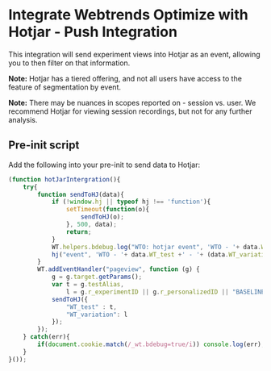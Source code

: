 # Integrate Webtrends Optimize with Hotjar - Push Integration

This integration will send experiment views into Hotjar as an event, allowing you to then filter on that information. 

**Note:** Hotjar has a tiered offering, and not all users have access to the feature of segmentation by event. 

**Note:** There may be nuances in scopes reported on - session vs. user. We recommend Hotjar for viewing session recordings, but not for any further analysis. 

## Pre-init script

Add the following into your pre-init to send data to Hotjar:

``` javascript
(function hotJarIntergration(){
    try{
        function sendToHJ(data){
            if (!window.hj || typeof hj !== 'function'){
                setTimeout(function(o){
                    sendToHJ(o);
                }, 500, data);
                return;
            }
            WT.helpers.bdebug.log("WTO: hotjar event", 'WTO - '+ data.WT_test +' - '+ (data.WT_variation).toString());
            hj("event", 'WTO - '+ data.WT_test +' - '+ (data.WT_variation).toString());
        }
        WT.addEventHandler("pageview", function (g) {
            g = g.target.getParams();
            var t = g.testAlias,
                l = g.r_experimentID || g.r_personalizedID || "BASELINE";
            sendToHJ({
                "WT_test" : t,
                "WT_variation": l
            });
        });
    } catch(err){
        if(document.cookie.match(/_wt.bdebug=true/i)) console.log(err);
    }
}());
```